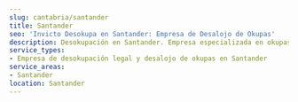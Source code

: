 ```yaml
---
slug: cantabria/santander
title: Santander
seo: 'Invicto Desokupa en Santander: Empresa de Desalojo de Okupas'
description: Desokupación en Santander. Empresa especializada en okupas. Mediación legal y desalojo express. Presupuesto gratuito.
service_types:
- Empresa de desokupación legal y desalojo de okupas en Santander
service_areas:
- Santander
location: Santander
---
```

